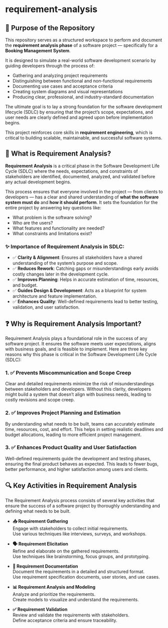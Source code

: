 # requirement-analysis
## 📌 Purpose of the Repository

This repository serves as a structured workspace to perform and document the **requirement analysis phase** of a software project — specifically for a **Booking Management System**.

It is designed to simulate a real-world software development scenario by guiding developers through the process of:

- Gathering and analyzing project requirements
- Distinguishing between functional and non-functional requirements
- Documenting use cases and acceptance criteria
- Creating system diagrams and visual representations
- Producing clear, professional, and industry-standard documentation

The ultimate goal is to lay a strong foundation for the software development lifecycle (SDLC) by ensuring that the project’s scope, expectations, and user needs are clearly defined and agreed upon before implementation begins.

This project reinforces core skills in **requirement engineering**, which is critical to building scalable, maintainable, and successful software systems.
## 🧠 What is Requirement Analysis?

**Requirement Analysis** is a critical phase in the Software Development Life Cycle (SDLC) where the needs, expectations, and constraints of stakeholders are identified, documented, analyzed, and validated before any actual development begins.

This process ensures that everyone involved in the project — from clients to developers — has a clear and shared understanding of **what the software system must do** and **how it should perform**. It sets the foundation for the entire project by answering key questions like:

- What problem is the software solving?
- Who are the users?
- What features and functionality are needed?
- What constraints and limitations exist?

### ✨ Importance of Requirement Analysis in SDLC:

- ✅ **Clarity & Alignment**: Ensures all stakeholders have a shared understanding of the system’s purpose and scope.
- ✅ **Reduces Rework**: Catching gaps or misunderstandings early avoids costly changes later in the development cycle.
- ✅ **Improves Planning**: Helps in accurate estimation of time, resources, and budget.
- ✅ **Guides Design & Development**: Acts as a blueprint for system architecture and feature implementation.
- ✅ **Enhances Quality**: Well-defined requirements lead to better testing, validation, and user satisfaction.
## ❓ Why is Requirement Analysis Important?

Requirement Analysis plays a foundational role in the success of any software project. It ensures the software meets user expectations, aligns with business goals, and is feasible to implement. Here are three key reasons why this phase is critical in the Software Development Life Cycle (SDLC):

### 1. ✅ Prevents Miscommunication and Scope Creep
Clear and detailed requirements minimize the risk of misunderstandings between stakeholders and developers. Without this clarity, developers might build a system that doesn’t align with business needs, leading to costly revisions and scope creep.

### 2. ✅ Improves Project Planning and Estimation
By understanding what needs to be built, teams can accurately estimate time, resources, cost, and effort. This helps in setting realistic deadlines and budget allocations, leading to more efficient project management.

### 3. ✅ Enhances Product Quality and User Satisfaction
Well-defined requirements guide the development and testing phases, ensuring the final product behaves as expected. This leads to fewer bugs, better performance, and higher satisfaction among users and clients.
## 🔍 Key Activities in Requirement Analysis

The Requirement Analysis process consists of several key activities that ensure the success of a software project by thoroughly understanding and defining what needs to be built.

- **📥 Requirement Gathering**  
  Engage with stakeholders to collect initial requirements.  
  Use various techniques like interviews, surveys, and workshops.

- **🗣️ Requirement Elicitation**  
  Refine and elaborate on the gathered requirements.  
  Use techniques like brainstorming, focus groups, and prototyping.

- **📝 Requirement Documentation**  
  Document the requirements in a detailed and structured format.  
  Use requirement specification documents, user stories, and use cases.

- **📊 Requirement Analysis and Modeling**  
  Analyze and prioritize the requirements.  
  Create models to visualize and understand the requirements.

- **✅ Requirement Validation**  
  Review and validate the requirements with stakeholders.  
  Define acceptance criteria and ensure traceability.

